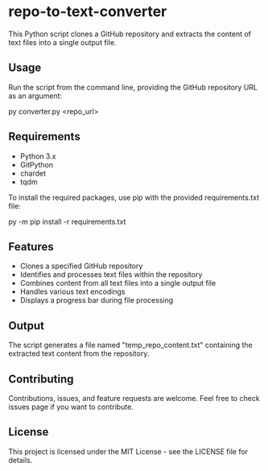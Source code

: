 # repo-to-text-converter

This Python script clones a GitHub repository and extracts the content of text files into a single output file.

## Usage

Run the script from the command line, providing the GitHub repository URL as an argument:

py converter.py <repo_url>

## Requirements

- Python 3.x
- GitPython
- chardet
- tqdm

To install the required packages, use pip with the provided requirements.txt file:

py -m pip install -r requirements.txt

## Features

- Clones a specified GitHub repository
- Identifies and processes text files within the repository
- Combines content from all text files into a single output file
- Handles various text encodings
- Displays a progress bar during file processing

## Output

The script generates a file named "temp_repo_content.txt" containing the extracted text content from the repository.

## Contributing

Contributions, issues, and feature requests are welcome. Feel free to check issues page if you want to contribute.

## License

This project is licensed under the MIT License - see the LICENSE file for details.